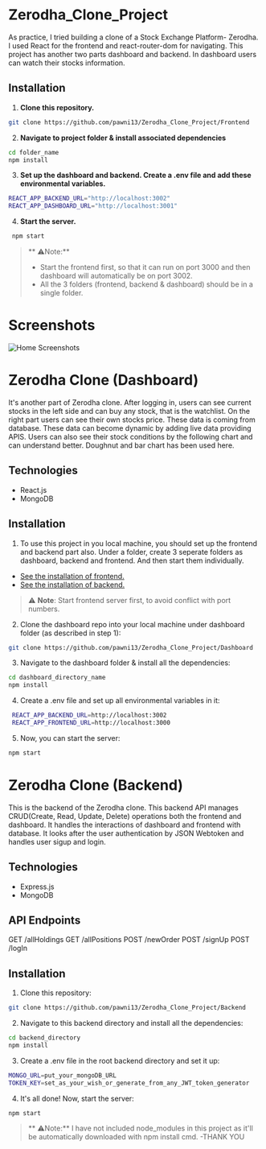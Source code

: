 # Zerodha_Clone_Project
As practice, I tried building a clone of a Stock Exchange Platform- Zerodha. I used React for the frontend and react-router-dom for navigating. This project has another two parts dashboard and backend. In dashboard users can watch their stocks information.

## Installation
1. **Clone this repository.**
```bash
git clone https://github.com/pawni13/Zerodha_Clone_Project/Frontend
```
2. **Navigate to project folder & install associated dependencies**
```bash
cd folder_name
npm install
```
3. **Set up the dashboard and backend. Create a .env file and add these environmental variables.**
```bash
REACT_APP_BACKEND_URL="http://localhost:3002"
REACT_APP_DASHBOARD_URL="http://localhost:3001"
```
4. **Start the server.**
```bash
 npm start
```

> ** ⚠️Note:**
> - Start the frontend first, so that it can run on port 3000 and then dashboard will automatically be on port 3002.
> - All the 3 folders (frontend, backend & dashboard) should be in a single folder.
# Screenshots
![Home Screenshots](./Screenshots/Screenshot(206).png)
# Zerodha Clone (Dashboard)
It's another part of Zerodha clone. After logging in, users can see current stocks in the left side and can buy any stock, that is the watchlist. On the right part users can see their own stocks price. These data is coming from database. These data can become dynamic by adding live data providing APIS. Users can also see their stock conditions by the following chart and can understand better. Doughnut and bar chart has been used here.

## Technologies
- React.js
- MongoDB
## Installation
1. To use this project in you local machine, you should set up the frontend and backend part also. Under a folder, create 3 seperate folders as dashboard, backend and frontend.
 And then start them individually.
- [See the installation of frontend.](#)
- [See the installation of backend.](#)
  
> ⚠️ **Note**: Start frontend server first, to avoid conflict with port numbers.

2. Clone the dashboard repo into your local machine under dashboard folder (as described in step 1):
```bash
git clone https://github.com/pawni13/Zerodha_Clone_Project/Dashboard
```

3. Navigate to the dashboard folder & install all the dependencies:
```bash
cd dashboard_directory_name
npm install
```

4. Create a .env file and set up all environmental variables in it:
```bash
 REACT_APP_BACKEND_URL=http://localhost:3002
 REACT_APP_FRONTEND_URL=http://localhost:3000 
```
5. Now, you can start the server:
```bash
npm start
```

# Zerodha Clone (Backend)
This is the backend of the Zerodha clone. This backend API manages CRUD(Create, Read, Update, Delete) operations both the frontend and dashboard. It handles the interactions of dashboard and frontend with database. It looks after the user authentication by JSON Webtoken and handles user sigup and login.

## Technologies
- Express.js
- MongoDB
## API Endpoints
GET   /allHoldings
GET   /allPositions
POST  /newOrder
POST  /signUp
POST  /logIn
## Installation
1. Clone this repository:
```bash
git clone https://github.com/pawni13/Zerodha_Clone_Project/Backend
```
2. Navigate to this backend directory and install all the dependencies:
```bash
cd backend_directory
npm install

```
3. Create a .env file in the root backend directory and set it up:
```bash
MONGO_URL=put_your_mongoDB_URL
TOKEN_KEY=set_as_your_wish_or_generate_from_any_JWT_token_generator
```  
4. It's all done! Now, start the server:
```bash
npm start
```
> ** ⚠️Note:**
> I have not included node_modules in this project as it'll be automatically downloaded with npm install cmd.
-THANK YOU
